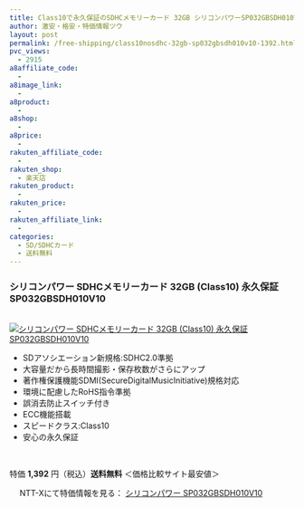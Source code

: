 ```yaml
---
title: Class10で永久保証のSDHCメモリーカード 32GB シリコンパワーSP032GBSDH010V10 特価1,392円！送料無料！
author: 激安・格安・特価情報ツウ
layout: post
permalink: /free-shipping/class10nosdhc-32gb-sp032gbsdh010v10-1392.html
pvc_views:
  - 2915
a8affiliate_code:
  -
a8image_link:
  -
a8product:
  -
a8shop:
  -
a8price:
  -
rakuten_affiliate_code:
  -
rakuten_shop:
  - 楽天店
rakuten_product:
  -
rakuten_price:
  -
rakuten_affiliate_link:
  -
categories:
  - SD/SDHCカード
  - 送料無料
---
```

### シリコンパワー SDHCメモリーカード 32GB (Class10) 永久保証 SP032GBSDH010V10

<div class="img-bg2 img_L">
  <a href="//px.a8.net/svt/ejp?a8mat=ZYP6S+8IMA3E+S1Q+BWGDT&#038;a8ejpredirect=//nttxstore.jp/_II_SL13183028" target="_blank"><br /> <img border="0" alt="シリコンパワー SDHCメモリーカード 32GB (Class10) 永久保証 SP032GBSDH010V10" src="//i2.wp.com/image.nttxstore.jp/l2_images/S/SL/SL13183028.jpg?w=120" data-recalc-dims="1" /></a>
</div>

<!--more-->

  * SDアソシエーション新規格:SDHC2.0準拠
  * 大容量だから長時間撮影・保存枚数がさらにアップ
  * 著作権保護機能SDMI(SecureDigitalMusicInitiative)規格対応
  * 環境に配慮したRoHS指令準拠
  * 誤消去防止スイッチ付き
  * ECC機能搭載
  * スピードクラス:Class10
  * 安心の永久保証

<br clear="all" />

特価 <span class="tokka-price"><strong>1,392</strong></span> 円（税込）**送料無料** ＜価格比較サイト最安値＞

　
NTT-Xにて特価情報を見る： <span class="fs150p"><a href="//px.a8.net/svt/ejp?a8mat=ZYP6S+8IMA3E+S1Q+BWGDT&#038;a8ejpredirect=//nttxstore.jp/_II_SL13183028" target="_blank">シリコンパワー SP032GBSDH010V10</a></span>